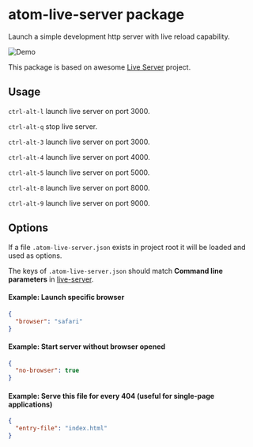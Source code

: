 # atom-live-server package

Launch a simple development http server with live reload capability.

![Demo](https://raw.githubusercontent.com/jas-chen/atom-live-server/master/doc/demo.gif)

This package is based on awesome [Live Server](https://github.com/tapio/live-server) project.

## Usage

`ctrl-alt-l` launch live server on port 3000.

`ctrl-alt-q` stop live server.

`ctrl-alt-3` launch live server on port 3000.

`ctrl-alt-4` launch live server on port 4000.

`ctrl-alt-5` launch live server on port 5000.

`ctrl-alt-8` launch live server on port 8000.

`ctrl-alt-9` launch live server on port 9000.


## Options

If a file `.atom-live-server.json` exists in project root it will be loaded and used as options.

The keys of `.atom-live-server.json` should match **Command line parameters** in [live-server](https://github.com/tapio/live-server).

#### Example: Launch specific browser
```json
{
  "browser": "safari"
}
```

#### Example: Start server without browser opened
```json
{
  "no-browser": true
}
```

#### Example: Serve this file for every 404 (useful for single-page applications)
```json
{
  "entry-file": "index.html"
}
```
